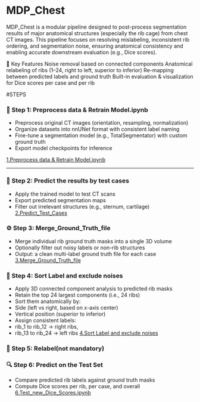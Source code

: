 # MDP_Chest

MDP_Chest is a modular pipeline designed to post-process segmentation results of major anatomical structures (especially the rib cage) from chest CT images. This pipeline focuses on resolving mislabeling, inconsistent rib ordering, and segmentation noise, ensuring anatomical consistency and enabling accurate downstream evaluation (e.g., Dice scores).

📌 Key Features
Noise removal based on connected components
Anatomical relabeling of ribs (1–24, right to left, superior to inferior)
Re-mapping between predicted labels and ground truth
Built-in evaluation & visualization for Dice scores per case and per rib


#STEPS
### 🔧 Step 1: Preprocess data & Retrain Model.ipynb
- Preprocess original CT images (orientation, resampling, normalization)
- Organize datasets into nnUNet format with consistent label naming
- Fine-tune a segmentation model (e.g., TotalSegmentator) with custom ground truth
- Export model checkpoints for inference

[1.Preprocess data & Retrain Model.ipynb](https://github.com/XingyangCui/MDP_Chest/blob/main/1.Preprocess%20data%20%26%20Retrain%20Model.ipynb)

---

### 📁 Step 2: Predict the results by test cases
- Apply the trained model to test CT scans
- Export predicted segmentation maps
- Filter out irrelevant structures (e.g., sternum, cartilage)
[2.Predict_Test_Cases](https://github.com/XingyangCui/MDP_Chest/blob/main/2.Predict_Test_Cases.ipynb)


### ⚙️ Step 3: Merge_Ground_Truth_file
- Merge individual rib ground truth masks into a single 3D volume
- Optionally filter out noisy labels or non-rib structures
- Output: a clean multi-label ground truth file for each case
[3.Merge_Ground_Truth_file](https://github.com/XingyangCui/MDP_Chest/blob/main/3.Merge_Ground_Truth_file.ipynb)




### 🧠 Step 4: Sort Label and exclude noises
- Apply 3D connected component analysis to predicted rib masks
- Retain the top 24 largest components (i.e., 24 ribs)
- Sort them anatomically by:
- Side (left vs right, based on x-axis center)
- Vertical position (superior to inferior)
- Assign consistent labels:
- rib_1 to rib_12 → right ribs,
- rib_13 to rib_24 → left ribs
[4.Sort Label and exclude noises](https://github.com/XingyangCui/MDP_Chest/blob/main/4.Sort%20Label%20and%20exclude%20noises.ipynb)


### 🧠 Step 5: Relabel(not mandatory)




### 🔍 Step 6: Predict on the Test Set
- Compare predicted rib labels against ground truth masks
- Compute Dice scores per rib, per case, and overall
[6.Test_new_Dice_Scores.ipynb](https://github.com/XingyangCui/MDP_Chest/blob/main/6.Test_new_Dice_Scores.ipynb)
